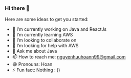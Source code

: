 ### Hi there 👋


Here are some ideas to get you started:

- 🔭 I’m currently working on Java and ReactJs
- 🌱 I’m currently learning AWS
- 👯 I’m looking to collaborate on 
- 🤔 I’m looking for help with AWS
- 💬 Ask me about Java
- 📫 How to reach me: nguyenhuuhoann99@gmail.com
- 😄 Pronouns: Hoan
- ⚡ Fun fact: Nothing : ))
